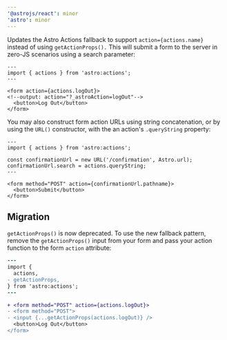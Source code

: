 ```yaml
---
'@astrojs/react': minor
'astro': minor
---
```


Updates the Astro Actions fallback to support `action={actions.name}` instead of using `getActionProps().` This will submit a form to the server in zero-JS scenarios using a search parameter:

```astro
---
import { actions } from 'astro:actions';
---

<form action={actions.logOut}>
<!--output: action="?_astroAction=logOut"-->
  <button>Log Out</button>
</form>
```

You may also construct form action URLs using string concatenation, or by using the `URL()` constructor, with the an action's `.queryString` property:

```astro
---
import { actions } from 'astro:actions';

const confirmationUrl = new URL('/confirmation', Astro.url);
confirmationUrl.search = actions.queryString;
---

<form method="POST" action={confirmationUrl.pathname}>
  <button>Submit</button>
</form>
```

## Migration

`getActionProps()` is now deprecated. To use the new fallback pattern, remove the `getActionProps()` input from your form and pass your action function to the form `action` attribute:

```diff
---
import {
  actions,
- getActionProps,  
} from 'astro:actions';
---

+ <form method="POST" action={actions.logOut}>
- <form method="POST">
- <input {...getActionProps(actions.logOut)} />
  <button>Log Out</button>
</form>
```
